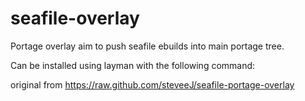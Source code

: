 seafile-overlay
=======================

Portage overlay aim to push seafile ebuilds into main portage tree.

Can be installed using layman with the following command:

original from https://raw.github.com/steveeJ/seafile-portage-overlay
